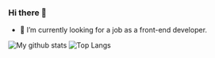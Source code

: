 ### Hi there 👋

<!--
**felubra/felubra** is a ✨ _special_ ✨ repository because its `README.md` (this file) appears on your GitHub profile.

- 🔭 I’m currently working on ...
- 🌱 I’m currently learning ...
- 👯 I’m looking to collaborate on ...
- 🤔 I’m looking for help with ...
- 💬 Ask me about ...
- 📫 How to reach me: ...
- 😄 Pronouns: ...
- ⚡ Fun fact: ...
-->
- 🔭 I’m currently looking for a job as a front-end developer.

![My github stats](https://github-readme-stats.vercel.app/api?username=felubra&count_private=true&show_icons=true)
![Top Langs](https://github-readme-stats.vercel.app/api/top-langs/?username=felubra&layout=compact)
